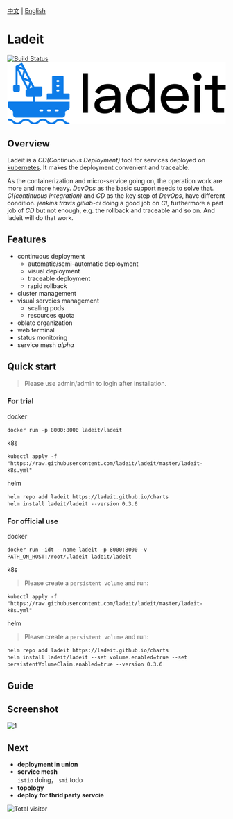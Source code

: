[中文](./README_zh.md) | [English](./README.md)

# Ladeit
[![Build Status](https://travis-ci.com/ladeit/ladeit.svg?branch=master)](https://travis-ci.com/github/ladeit/ladeit)
![ladeit logo](https://github.com/ladeit/ladeit.github.io/blob/master/images/ladeit-logo.svg)

## Overview
Ladeit is a _CD(Continuous Deployment)_ tool for services deployed on [kubernetes](https://github.com/kubernetes/kubernetes). It makes the deployment convenient and traceable.

As the containerization and micro-service going on, the operation work are more and more heavy. _DevOps_ as the basic support needs to solve that. _CI(continuous integration)_ and _CD_ as the key step of _DevOps_, have different condition. _jenkins_ _travis_ _gitlab-ci_ doing a good job on _CI_, furthermore a part job of _CD_ but not enough, e.g. the rollback and traceable and so on. And ladeit will do that work.

## Features
* continuous deployment
  * automatic/semi-automatic deployment
  * visual deployment
  * traceable deployment
  * rapid rollback
* cluster management
* visual servcies management
  * scaling pods 
  * resources quota
* oblate organization
* web terminal
* status monitoring
* service mesh *alpha*

## Quick start

> Please use admin/admin to login after installation.

### For trial

docker
```
docker run -p 8000:8000 ladeit/ladeit
```
k8s
```
kubectl apply -f "https://raw.githubusercontent.com/ladeit/ladeit/master/ladeit-k8s.yml"
```
helm
``` 
helm repo add ladeit https://ladeit.github.io/charts
helm install ladeit/ladeit --version 0.3.6
```

### For official use

docker
```
docker run -idt --name ladeit -p 8000:8000 -v PATH_ON_HOST:/root/.ladeit ladeit/ladeit
```
k8s
> Please create a `persistent volume` and run: 
```
kubectl apply -f "https://raw.githubusercontent.com/ladeit/ladeit/master/ladeit-k8s.yml"
```
helm
> Please create a `persistent volume` and run: 
```
helm repo add ladeit https://ladeit.github.io/charts
helm install ladeit/ladeit --set volume.enabled=true --set persistentVolumeClaim.enabled=true --version 0.3.6
```

## Guide


## Screenshot
![1](https://www.docker.com/sites/default/files/d8/styles/role_icon/public/2020-01/DesktopAction%402.png?itok=fSjduwO7)

## Next
-  **deployment in union**
-  **service mesh**   
`istio` doing， `smi` todo
-  **topology**
-  **deploy for thrid party servcie**

![Total visitor](https://visitor-badge.glitch.me/badge?page_id=ladeit.ladeit)